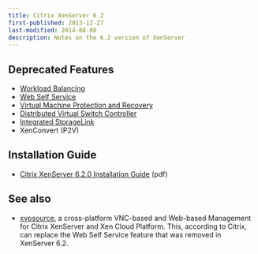 ```yaml
---
title: Citrix XenServer 6.2
first-published: 2013-12-27
last-modified: 2014-08-08
description: Notes on the 6.2 version of XenServer
---
```


Deprecated Features
-------------------

*   [Workload Balancing](http://support.citrix.com/article/CTX137333)
*   [Web Self Service](http://support.citrix.com/article/CTX137334)
*   [Virtual Machine Protection and Recovery](http://support.citrix.com/article/CTX137335)
*   [Distributed Virtual Switch Controller](http://support.citrix.com/article/CTX137336)
*   [Integrated StorageLink](http://support.citrix.com/article/CTX137337)
*   XenConvert (P2V)

Installation Guide
------------------

*   [Citrix XenServer 6.2.0 Installation Guide](https://docs.citrix.com/en-us/legacy-archive/downloads/xs-installation-6-2.pdf) (pdf)

See also
--------

*   [xvpsource](http://www.xvpsource.org/), a cross-platform VNC-based 
    and Web-based Management for Citrix XenServer and Xen Cloud 
    Platform. This, according to Citrix, can replace the Web Self 
    Service feature that was removed in XenServer 6.2.
